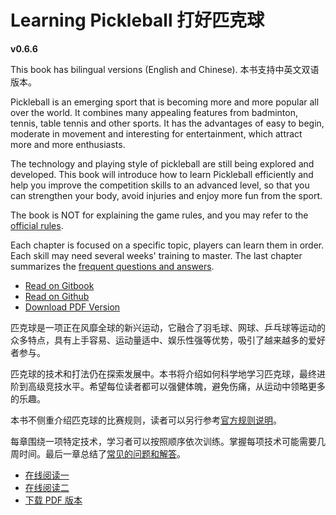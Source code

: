 # Learning Pickleball 打好匹克球

**v0.6.6**

This book has bilingual versions (English and Chinese). 本书支持中英文双语版本。

Pickleball is an emerging sport that is becoming more and more popular all over the world. It combines many appealing features from badminton, tennis, table tennis and other sports. It has the advantages of easy to begin, moderate in movement and interesting for entertainment, which attract more and more enthusiasts.

The technology and playing style of pickleball are still being explored and developed. This book will introduce how to learn Pickleball efficiently and help you improve the competition skills to an advanced level, so that you can strengthen your body, avoid injuries and enjoy more fun from the sport.

The book is NOT for explaining the game rules, and you may refer to the [official rules](https://usapickleball.org/what-is-pickleball/how-to-play/basics/rules-summary/).

Each chapter is focused on a specific topic, players can learn them in order. Each skill may need several weeks' training to master. The last chapter summarizes the [frequent questions and answers](17_faq_en.md).

* [Read on Gitbook](https://yeasy.gitbook.io/pickleball_guide/01_basic_en)
* [Read on Github](https://github.com/yeasy/pickleball_guide/blob/main/SUMMARY.md)
* [Download PDF Version](https://github.com/yeasy/pickleball_guide/releases/download/v0.6.0/pickleball_guide-en-v0.6.0.pdf)

匹克球是一项正在风靡全球的新兴运动，它融合了羽毛球、网球、乒乓球等运动的众多特点，具有上手容易、运动量适中、娱乐性强等优势，吸引了越来越多的爱好者参与。

匹克球的技术和打法仍在探索发展中。本书将介绍如何科学地学习匹克球，最终进阶到高级竞技水平。希望每位读者都可以强健体魄，避免伤痛，从运动中领略更多的乐趣。

本书不侧重介绍匹克球的比赛规则，读者可以另行参考[官方规则说明](https://usapickleball.org/what-is-pickleball/how-to-play/basics/rules-summary/)。

每章围绕一项特定技术，学习者可以按照顺序依次训练。掌握每项技术可能需要几周时间。最后一章总结了[常见的问题和解答](17_faq_cn.md)。

* [在线阅读一](https://yeasy.gitbook.io/pickleball_guide/01_basic_cn)
* [在线阅读二](https://github.com/yeasy/pickleball_guide/blob/main/SUMMARY.md)
* [下载 PDF 版本](https://github.com/yeasy/pickleball_guide/releases/download/v0.6.0/pickleball_guide-cn-v0.6.0.pdf)
